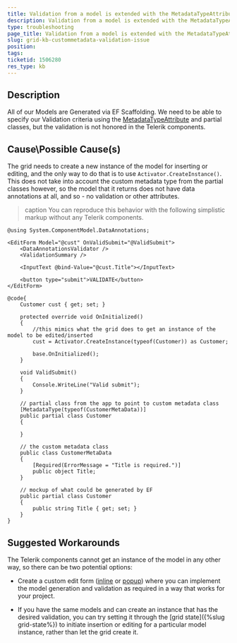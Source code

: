 ```yaml
---
title: Validation from a model is extended with the MetadataTypeAttribute does not work
description: Validation from a model is extended with the MetadataTypeAttribute does not work
type: troubleshooting
page_title: Validation from a model is extended with the MetadataTypeAttribute does not work
slug: grid-kb-custommetadata-validation-issue
position: 
tags: 
ticketid: 1506280
res_type: kb
---
```



## Description
All of our Models are Generated via EF Scaffolding. We need to be able to specify our Validation criteria using the [MetadataTypeAttribute](https://docs.microsoft.com/en-us/dotnet/api/system.componentmodel.dataannotations.metadatatypeattribute?view=net-5.0) and partial classes, but the validation is not honored in the Telerik components.

## Cause\Possible Cause(s)
The grid needs to create a new instance of the model for inserting or editing, and the only way to do that is to use `Activator.CreateInstance()`. This does not take into account the custom metadata type from the partial classes however, so the model that it returns does not have data annotations at all, and so - no validation or other attributes.

>caption You can reproduce this behavior with the following simplistic markup without any Telerik components.

````CSHTML
@using System.ComponentModel.DataAnnotations;

<EditForm Model="@cust" OnValidSubmit="@ValidSubmit">
    <DataAnnotationsValidator />
    <ValidationSummary />

    <InputText @bind-Value="@cust.Title"></InputText>

    <button type="submit">VALIDATE</button>
</EditForm>

@code{
    Customer cust { get; set; }

    protected override void OnInitialized()
    {
        //this mimics what the grid does to get an instance of the model to be edited/inserted
        cust = Activator.CreateInstance(typeof(Customer)) as Customer;

        base.OnInitialized();
    }

    void ValidSubmit()
    {
        Console.WriteLine("Valid submit");
    }

    // partial class from the app to point to custom metadata class
    [MetadataType(typeof(CustomerMetaData))]
    public partial class Customer
    {

    }

    // the custom metadata class
    public class CustomerMetaData
    {
        [Required(ErrorMessage = "Title is required.")]
        public object Title;
    }

    // mockup of what could be generated by EF
    public partial class Customer
    {
        public string Title { get; set; }
    }
}
````

## Suggested Workarounds
The Telerik components cannot get an instance of the model in any other way, so there can be two potential options:

* Create a custom edit form ([inline](https://demos.telerik.com/blazor-ui/grid/editing-custom-form) or [popup](https://github.com/telerik/blazor-ui/tree/master/grid/custom-popup-form)) where you can implement the model generation and validation as required in a way that works for your project.

* If you have the same models and can create an instance that has the desired validation, you can try setting it through the [grid state]({%slug grid-state%}) to initiate insertion or editing for a particular model instance, rather than let the grid create it.

